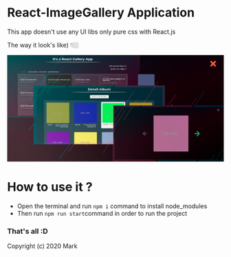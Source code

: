 # React-ImageGallery Application
This app doesn't use any UI libs only pure css with React.js

The way it look's like) 👇🏼

![](./ImageGalery__preview.png)

# How to use it ?
 - Open the terminal and run ```npm i``` command to install node_modules
 - Then run ```npm run start```command in order to run the project
 
### That's all :D

Copyright (c) 2020 Mark
